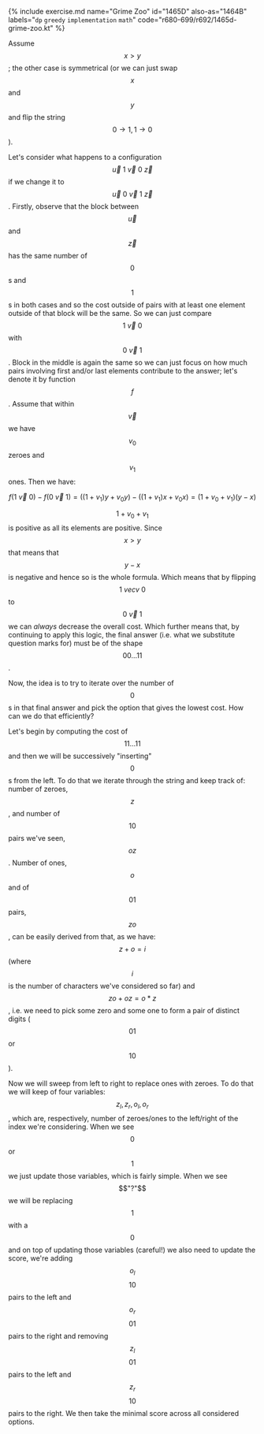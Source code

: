 {% include exercise.md name="Grime Zoo" id="1465D" also-as="1464B" labels="`dp` `greedy` `implementation` `math`" code="r680-699/r692/1465d-grime-zoo.kt" %}

Assume $$x > y$$; the other case is symmetrical (or we can just swap $$x$$ and $$y$$ and flip the string $$0 \to 1, 1 \to 0$$).

Let's consider what happens to a configuration $$\vec{u}\ 1 \ \vec{v}\ 0 \ \vec{z}$$ if we change it to $$\vec{u}\ 0\ \vec{v}\ 1\ \vec{z}$$. Firstly, observe that the block between $$\vec{u}$$ and $$\vec{z}$$ has the same number of $$0$$s and $$1$$s in both cases and so the cost outside of pairs with at least one element outside of that block will be the same.  So we can just compare $$1\ \vec{v}\ 0$$ with $$0\ \vec{v}\ 1$$.  Block in the middle is again the same so we can just focus on how much pairs involving first and/or last elements contribute to the answer; let's denote it by function $$f$$.  Assume that within $$\vec{v}$$ we have $$v_0$$ zeroes and $$v_1$$ ones.  Then we have:

$$f(1\ \vec{v}\ 0) - f(0\ \vec{v}\ 1) = ((1+v_1)y + v_0 y) - ((1+v_1) x + v_0 x) = (1 + v_0 + v_1)(y - x)$$

$$1 + v_0 + v_1$$ is positive as all its elements are positive.  Since $$x > y$$ that means that $$y-x$$ is negative and hence so is the whole formula.  Which means that by flipping $$1\ vec{v}\ 0$$ to $$0\ \vec{v}\ 1$$ we can *always* decrease the overall cost.  Which further means that, by continuing to apply this logic, the final answer (i.e. what we substitute question marks for) must be of the shape $$00 \ldots 11$$.

Now, the idea is to try to iterate over the number of $$0$$s in that final answer and pick the option that gives the lowest cost.  How can we do that efficiently?

Let's begin by computing the cost of $$11 \ldots 11$$ and then we will be successively "inserting" $$0$$s from the left. To do that we iterate through the string and keep track of: number of zeroes, $$z$$, and number of $$10$$ pairs we've seen, $$oz$$.  Number of ones, $$o$$ and of $$01$$ pairs, $$zo$$, can be easily derived from that, as we have: $$z + o = i$$ (where $$i$$ is the number of characters we've considered so far) and $$zo + oz = o*z$$, i.e. we need to pick some zero and some one to form a pair of distinct digits ($$01$$ or $$10$$).

Now we will sweep from left to right to replace ones with zeroes. To do that we will keep of four variables: $$z_l, z_r, o_l, o_r$$, which are, respectively, number of zeroes/ones to the left/right of the index we're considering.  When we see $$0$$ or $$1$$ we just update those variables, which is fairly simple.  When we see $$"?"$$ we will be replacing $$1$$ with a $$0$$ and on top of updating those variables (careful!) we also need to update the score, we're adding $$o_l$$ $$10$$ pairs to the left and $$o_r$$ $$01$$ pairs to the right and removing $$z_l$$ $$01$$ pairs to the left and $$z_r$$ $$10$$ pairs to the right.  We then take the minimal score across all considered options.

